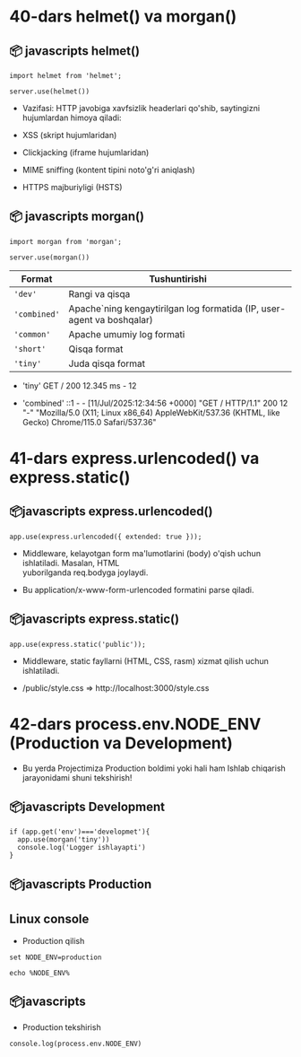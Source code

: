 # 40-dars helmet() va morgan()

## 📦 javascripts helmet()

```
import helmet from 'helmet';

server.use(helmet())
```

- Vazifasi: HTTP javobiga xavfsizlik headerlari qo'shib, saytingizni hujumlardan himoya qiladi:

- XSS (skript hujumlaridan)

- Clickjacking (iframe hujumlaridan)

- MIME sniffing (kontent tipini noto'g'ri aniqlash)

- HTTPS majburiyligi (HSTS)

## 📦 javascripts morgan()

```
import morgan from 'morgan';

server.use(morgan())
```

| Format       | Tushuntirishi                                                           |
| ------------ | ----------------------------------------------------------------------- |
| `'dev'`      | Rangi va qisqa                                                          |
| `'combined'` | Apache\`ning kengaytirilgan log formatida (IP, user-agent va boshqalar) |
| `'common'`   | Apache umumiy log formati                                               |
| `'short'`    | Qisqa format                                                            |
| `'tiny'`     | Juda qisqa format                                                       |

- 'tiny' GET / 200 12.345 ms - 12

* 'combined' ::1 - - [11/Jul/2025:12:34:56 +0000] "GET / HTTP/1.1" 200 12 "-" "Mozilla/5.0 (X11; Linux x86_64) AppleWebKit/537.36 (KHTML, like Gecko) Chrome/115.0 Safari/537.36"

# 41-dars express.urlencoded() va express.static()

## 📦javascripts express.urlencoded()

```
app.use(express.urlencoded({ extended: true }));
```

- Middleware, kelayotgan form ma'lumotlarini (body) o'qish uchun ishlatiladi.
  Masalan, HTML <form> yuborilganda req.bodyga joylaydi.
- Bu application/x-www-form-urlencoded formatini parse qiladi.

## 📦javascripts express.static()

```
app.use(express.static('public'));
```

- Middleware, static fayllarni (HTML, CSS, rasm) xizmat qilish uchun ishlatiladi.

- /public/style.css => http://localhost:3000/style.css

# 42-dars process.env.NODE_ENV (Production va Development)

- Bu yerda Projectimiza Production boldimi yoki hali ham Ishlab chiqarish jarayonidami shuni tekshirish!

## 📦javascripts Development

```
if (app.get('env')==='developmet'){
  app.use(morgan('tiny'))
  console.log('Logger ishlayapti')
}
```

## 📦javascripts Production

## Linux console

- Production qilish

```
set NODE_ENV=production

echo %NODE_ENV%
```

## 📦javascripts

- Production tekshirish

```
console.log(process.env.NODE_ENV)
```
